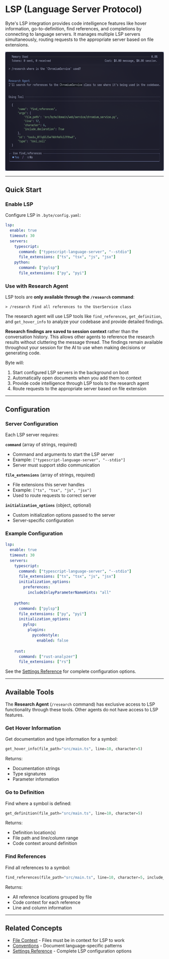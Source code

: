 # LSP (Language Server Protocol)

Byte's LSP integration provides code intelligence features like hover information, go-to-definition, find references, and completions by connecting to language servers. It manages multiple LSP servers simultaneously, routing requests to the appropriate server based on file extensions.

![LSP integration showing hover information](../images/lsp.png)

---

## Quick Start

### Enable LSP

Configure LSP in `.byte/config.yaml`:

```yaml
lsp:
  enable: true
  timeout: 30
  servers:
    typescript:
      command: ["typescript-language-server", "--stdio"]
      file_extensions: ["ts", "tsx", "js", "jsx"]
    python:
      command: ["pylsp"]
      file_extensions: ["py", "pyi"]
```

### Use with Research Agent

LSP tools are **only available through the `/research` command**:

```
> /research Find all references to the UserService class
```

The research agent will use LSP tools like `find_references`, `get_definition`, and `get_hover_info` to analyze your codebase and provide detailed findings.

**Research findings are saved to session context** rather than the conversation history. This allows other agents to reference the research results without cluttering the message thread. The findings remain available throughout your session for the AI to use when making decisions or generating code.

Byte will:

1. Start configured LSP servers in the background on boot
2. Automatically open documents when you add them to context
3. Provide code intelligence through LSP tools to the research agent
4. Route requests to the appropriate server based on file extension

---

## Configuration

### Server Configuration

Each LSP server requires:

**`command`** (array of strings, required)

- Command and arguments to start the LSP server
- Example: `["typescript-language-server", "--stdio"]`
- Server must support stdio communication

**`file_extensions`** (array of strings, required)

- File extensions this server handles
- Example: `["ts", "tsx", "js", "jsx"]`
- Used to route requests to correct server

**`initialization_options`** (object, optional)

- Custom initialization options passed to the server
- Server-specific configuration

### Example Configuration

```yaml
lsp:
  enable: true
  timeout: 30
  servers:
    typescript:
      command: ["typescript-language-server", "--stdio"]
      file_extensions: ["ts", "tsx", "js", "jsx"]
      initialization_options:
        preferences:
          includeInlayParameterNameHints: "all"

    python:
      command: ["pylsp"]
      file_extensions: ["py", "pyi"]
      initialization_options:
        pylsp:
          plugins:
            pycodestyle:
              enabled: false

    rust:
      command: ["rust-analyzer"]
      file_extensions: ["rs"]
```

See the [Settings Reference](../reference/settings.md#lsp) for complete configuration options.

---

## Available Tools

The **Research Agent** (`/research` command) has exclusive access to LSP functionality through these tools. Other agents do not have access to LSP features.

### Get Hover Information

Get documentation and type information for a symbol:

```python
get_hover_info(file_path="src/main.ts", line=10, character=5)
```

Returns:

- Documentation strings
- Type signatures
- Parameter information

### Go to Definition

Find where a symbol is defined:

```python
get_definition(file_path="src/main.ts", line=10, character=5)
```

Returns:

- Definition location(s)
- File path and line/column range
- Code context around definition

### Find References

Find all references to a symbol:

```python
find_references(file_path="src/main.ts", line=10, character=5, include_declaration=False)
```

Returns:

- All reference locations grouped by file
- Code context for each reference
- Line and column information

---

## Related Concepts

- [File Context](file-context.md) - Files must be in context for LSP to work
- [Conventions](conventions.md) - Document language-specific patterns
- [Settings Reference](../reference/settings.md) - Complete LSP configuration options

